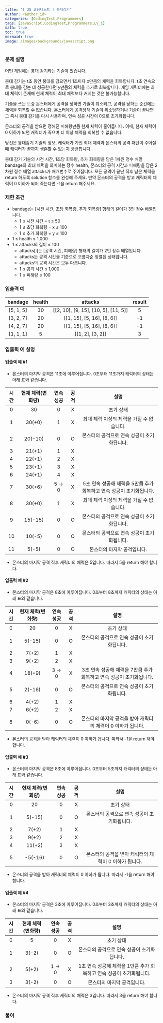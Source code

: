 ```yaml
---
title: "[ JS 코딩테스트 ] 붕대감기"
author: <author_id>
categories: [CodingTest,Programmers]
tags: [JavaScript,CodingTest,Programmers,LV_1]
math: true
toc: true
mermaid: true
image: /images/backgrounds/javascript.png
---
```


### 문제 설명
어떤 게임에는 붕대 감기라는 기술이 있습니다.

붕대 감기는 t초 동안 붕대를 감으면서 1초마다 x만큼의 체력을 회복합니다. t초 연속으로 붕대를 감는 데 성공한다면 y만큼의 체력을 추가로 회복합니다. 
게임 캐릭터에는 최대 체력이 존재해 현재 체력이 최대 체력보다 커지는 것은 불가능합니다.

기술을 쓰는 도중 몬스터에게 공격을 당하면 기술이 취소되고, 공격을 당하는 순간에는 체력을 회복할 수 없습니다. 몬스터에게 공격당해 기술이 취소당하거나 
기술이 끝나면 그 즉시 붕대 감기를 다시 사용하며, 연속 성공 시간이 0으로 초기화됩니다.

몬스터의 공격을 받으면 정해진 피해량만큼 현재 체력이 줄어듭니다. 이때, 현재 체력이 0 이하가 되면 캐릭터가 죽으며 더 이상 체력을 회복할 수 없습니다.

당신은 붕대감기 기술의 정보, 캐릭터가 가진 최대 체력과 몬스터의 공격 패턴이 주어질 때 캐릭터가 끝까지 생존할 수 있는지 궁금합니다.

붕대 감기 기술의 시전 시간, 1초당 회복량, 추가 회복량을 담은 1차원 정수 배열 bandage와 최대 체력을 의미하는 정수 health,
몬스터의 공격 시간과 피해량을 담은 2차원 정수 배열 attacks가 매개변수로 주어집니다. 모든 공격이 끝난 직후 
남은 체력을 return 하도록 solution 함수를 완성해 주세요. 만약 몬스터의 공격을 받고 캐릭터의 체력이 0 이하가 되어 죽는다면 -1을 return 해주세요.

### 제한 조건

- bandage는 [시전 시간, 초당 회복량, 추가 회복량] 형태의 길이가 3인 정수 배열입니다.
  - 1 ≤ 시전 시간 = t ≤ 50
  - 1 ≤ 초당 회복량 = x ≤ 100
  - 1 ≤ 추가 회복량 = y ≤ 100
- 1 ≤ health ≤ 1,000
- 1 ≤ attacks의 길이 ≤ 100
  - attacks[i]는 [공격 시간, 피해량] 형태의 길이가 2인 정수 배열입니다.
  - attacks는 공격 시간을 기준으로 오름차순 정렬된 상태입니다.
  - attacks의 공격 시간은 모두 다릅니다.
  - 1 ≤ 공격 시간 ≤ 1,000
  - 1 ≤ 피해량 ≤ 100


### 입출력 예

|bandage|                 	health                  |               	attacks               |	result|
|:--:|:----------------------------------------:|:------------------------------------:|:--:|
|[5, 1, 5]| 	30	| [[2, 10], [9, 15], [10, 5], [11, 5]] |   	5    |
|[3, 2, 7]	|      20|     	[[1, 15], [5, 16], [8, 6]]	     |                  -1                  |
|[4, 2, 7]|     	20|     	[[1, 15], [5, 16], [8, 6]]	     |                  -1                  |
|[1, 1, 1]	|            5|          	[[1, 2], [3, 2]]           |                  	3                  |


### 입출력 예 설명

#### 입출력 예 #1

- 몬스터의 마지막 공격은 11초에 이루어집니다. 0초부터 11초까지 캐릭터의 상태는 아래 표와 같습니다.

|시간|	현재 체력(변화량)|	연속 성공|	공격	|설명|
|:--:|:-----------------:|:---------:|:------:|:--:|
|0	|30	|0	|X	|초기 상태|
|1	|30(+0)	|1	|X	|최대 체력 이상의 체력을 가질 수 없습니다.|
|2	|20(-10)	|0	|O	|몬스터의 공격으로 연속 성공이 초기화됩니다.|
|3	|21(+1)	|1	|X	|	|
|4	|22(+1)	|2	|X	|	|
|5	|23(+1)	|3	|X	|	|
|6	|24(+1)	|4	|X	|	|
|7	|30(+6)	|5 → 0	|X	|5초 연속 성공해 체력을 5만큼 추가 회복하고 연속 성공이 초기화됩니다.|
|8	|30(+0)	|1	|X	|최대 체력 이상의 체력을 가질 수 없습니다.|
|9	|15(-15)	|0	|O	|몬스터의 공격으로 연속 성공이 초기화됩니다.|
|10	|10(-5)	|0	|O	|몬스터의 공격으로 연속 성공이 초기화됩니다.|
|11	|5(-5)	|0	|O	|몬스터의 마지막 공격입니다.|

- 몬스터의 마지막 공격 직후 캐릭터의 체력은 5입니다. 따라서 5을 return 해야 합니다.

#### 입출력 예 #2

- 몬스터의 마지막 공격은 8초에 이루어집니다. 0초부터 8초까지 캐릭터의 상태는 아래 표와 같습니다.

|시간|	현재 체력(변화량)|	연속 성공|	공격	|설명|
|:--:|:-----------------:|:---------:|:------:|:--:|
|0	|20	|0	|X	|초기 상태|
|1	|5(-15)	|0	|O	|몬스터의 공격으로 연속 성공이 초기화됩니다.|
|2	|7(+2)	|1	|X	|	|
|3	|9(+2)	|2	|X	|	|
|4	|18(+9)	|3 → 0	|X	|3초 연속 성공해 체력을 7만큼 추가 회복하고 연속 성공이 초기화됩니다.|
|5	|2(-16)	|0	|O	|몬스터의 공격으로 연속 성공이 초기화됩니다.|
|6	|4(+2)	|1	|X	|	|
|7	|6(+2)	|2	|X	|	|
|8	|0(-6)	|0	|O	|몬스터의 마지막 공격을 받아 캐릭터의 체력이 0 이하가 됩니다.|

- 몬스터의 공격을 받아 캐릭터의 체력이 0 이하가 됩니다. 따라서 -1을 return 해야 합니다.

#### 입출력 예 #3

- 몬스터의 마지막 공격은 8초에 이루어집니다. 0초부터 5초까지 캐릭터의 상태는 아래 표와 같습니다.

|시간|	현재 체력(변화량)|	연속 성공|	공격	|설명|
|:--:|:-----------------:|:---------:|:------:|:--:|
|0	|20	|0	|X	|초기 상태|
|1	|5(-15)	|0	|O	|몬스터의 공격으로 연속 성공이 초기화됩니다.|
|2	|7(+2)	|1	|X	|	|
|3	|9(+2)	|2	|X	|	|
|4	|11(+2)	|3	|X	|	|
|5	|-5(-16)	|0	|O	|몬스터의 공격을 받아 캐릭터의 체력이 0 이하가 됩니다.|

- 몬스터의 공격을 받아 캐릭터의 체력이 0 이하가 됩니다. 따라서 -1을 return 해야 합니다.


#### 입출력 예 #4

- 몬스터의 마지막 공격은 3초에 이루어집니다. 0초부터 3초까지 캐릭터의 상태는 아래 표와 같습니다.

|시간|	현재 체력(변화량)|	연속 성공|	공격	|설명|
|:--:|:-----------------:|:---------:|:------:|:--:|
|0	|5	|0	|X	|초기 상태|
|1	|3(-2)	|0	|O	|몬스터의 공격으로 연속 성공이 초기화됩니다.|
|2	|5(+2)	|1 → 0	|X	|1초 연속 성공해 체력을 1만큼 추가 회복하고 연속 성공이 초기화됩니다.|
|3	|3(-2)	|0	|O	|몬스터의 마지막 공격입니다.|

- 몬스터의 마지막 공격 직후 캐릭터의 체력은 3입니다. 따라서 3을 return 해야 합니다.

### 풀이
